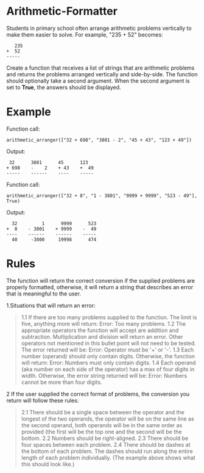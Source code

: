 # Arithmetic-Formatter


Students in primary school often arrange arithmetic problems vertically to make them easier to solve. 
For example, "235 + 52" becomes:
```
   235
+  52
-----
```


Create a function that receives a list of strings that are arithmetic problems and returns the problems arranged vertically and side-by-side. The function should optionally take a second argument. When the second argument is set to **True**, the answers should be displayed.


# Example
Function call:
```
arithmetic_arranger(["32 + 698", "3801 - 2", "45 + 43", "123 + 49"])
```

Output:
```
 32      3801      45      123
+ 698    -    2    + 43    +  49
-----    ------    ----    -----
```

Function call:
```
arithmetic_arranger(["32 + 8", "1 - 3801", "9999 + 9999", "523 - 49"], True)
```

Output:
```
  32         1      9999      523
+  8    - 3801    + 9999    -  49
----    ------    ------    -----
  40     -3800     19998      474
```


# Rules
The function will return the correct conversion if the supplied problems are properly formatted, otherwise, it will return a string that describes an error that is meaningful to the user.
 
1.Situations that will return an error:
   > 1.1 If there are too many problems supplied to the function. The limit is five, anything more will return: Error: Too many problems.
   > 1.2 The appropriate operators the function will accept are addition and subtraction. Multiplication and division will return an error. Other operators not mentioned in this bullet point will not need to be tested. The error returned will be: Error: Operator must be '+' or '-'.
   > 1.3 Each number (operand) should only contain digits. Otherwise, the function will return: Error: Numbers must only contain digits.
   > 1.4 Each operand (aka number on each side of the operator) has a max of four digits in width. Otherwise, the error string returned will be: Error: Numbers cannot be more than four digits.


2 If the user supplied the correct format of problems, the conversion you return will follow these rules:
   > 2.1 There should be a single space between the operator and the longest of the two operands, the operator will be on the same line as the second operand, both operands will be in the same order as provided (the first will be the top one and the second will be the bottom.
   > 2.2 Numbers should be right-aligned.
   > 2.3 There should be four spaces between each problem.
   > 2.4 There should be dashes at the bottom of each problem. The dashes should run along the entire length of each problem individually. (The example above shows what this should look like.)
